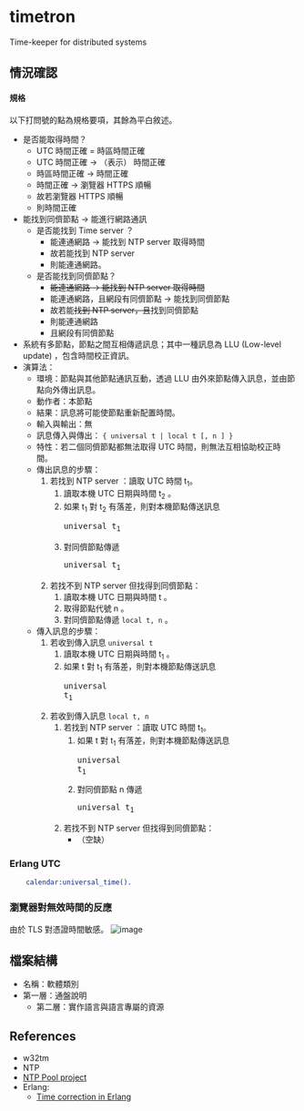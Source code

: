 # timetron
Time-keeper for distributed systems

## 情況確認
#### 規格
以下打問號的點為規格要項，其餘為平白敘述。
- 是否能取得時間？
  - UTC 時間正確 = 時區時間正確
  - UTC 時間正確 -> （表示） 時間正確
  - 時區時間正確 -> 時間正確
  - 時間正確 -> 瀏覽器 HTTPS 順暢
  - 故若瀏覽器 HTTPS 順暢
  - 則時間正確
- 能找到同儕節點 -> 能進行網路通訊
  - 是否能找到 Time server ？
    - 能連通網路 -> 能找到 NTP server 取得時間
    - 故若能找到 NTP server
    - 則能連通網路。
  - 是否能找到同儕節點？
    - <strike>能連通網路 -> 能找到 NTP server 取得時間</strike>
    - 能連通網路，且網段有同儕節點 -> 能找到同儕節點 
    - 故若能<strike>找到 NTP server，且</strike>找到同儕節點
    - 則能連通網路
    - 且網段有同儕節點
- 系統有多節點，節點之間互相傳遞訊息；其中一種訊息為 LLU (Low-level update) ，包含時間校正資訊。
- 演算法：
  - 環境：節點與其他節點通訊互動，透過 LLU 由外來節點傳入訊息，並由節點向外傳出訊息。
  - 動作者：本節點
  - 結果：訊息將可能使節點重新配置時間。
  - 輸入與輸出：無
  - 訊息傳入與傳出： `{ universal t | local t [, n ] }`
  - 特性：若二個同儕節點都無法取得 UTC 時間，則無法互相協助校正時間。
  - 傳出訊息的步驟：
    1. 若找到 NTP server ：讀取 UTC 時間 t<sub>1</sub>。
       1. 讀取本機 UTC 日期與時間 t<sub>2</sub> 。
       1. 如果 t<sub>1</sub> 對 t<sub>2</sub> 有落差，則對本機節點傳送訊息 <pre>universal t<sub>1</sub></pre>
       1. 對同儕節點傳遞 <pre>universal t<sub>1</sub></pre>
    1. 若找不到 NTP server 但找得到同儕節點：
       1. 讀取本機 UTC 日期與時間 t 。
       1. 取得節點代號 n 。
       1. 對同儕節點傳遞 `local t, n` 。
  - 傳入訊息的步驟：
    1. 若收到傳入訊息 `universal t`
       1. 讀取本機 UTC 日期與時間 t<sub>1</sub> 。
       1. 如果 t 對 t<sub>1</sub> 有落差，則對本機節點傳送訊息 <pre>universal t<sub>1</sub></pre>
    1. 若收到傳入訊息 `local t, n`
       1. 若找到 NTP server ：讀取 UTC 時間 t<sub>1</sub>。
          1. 如果 t 對 t<sub>1</sub> 有落差，則對本機節點傳送訊息 <pre>universal t<sub>1</sub></pre>
          1. 對同儕節點 n 傳遞 <pre>universal t<sub>1</sub></pre>
       1. 若找不到 NTP server 但找得到同儕節點：
          - （空缺）

### Erlang UTC
```Erlang
    calendar:universal_time().
```
### 瀏覽器對無效時間的反應
由於 TLS 對憑證時間敏感。
![image](https://github.com/YauHsien/timetron/assets/595388/ac60be8f-4d2e-416a-88aa-3431a9ca3681)

## 檔案結構
- 名稱：軟體類別
- 第一層：通盤說明
  - 第二層：實作語言與語言專屬的資源

## References
- w32tm
- NTP
- [NTP Pool project](https://www.ntppool.org/en/use.html)
- Erlang:
  - [Time correction in Erlang](https://www.erlang.org/doc/apps/erts/time_correction)
